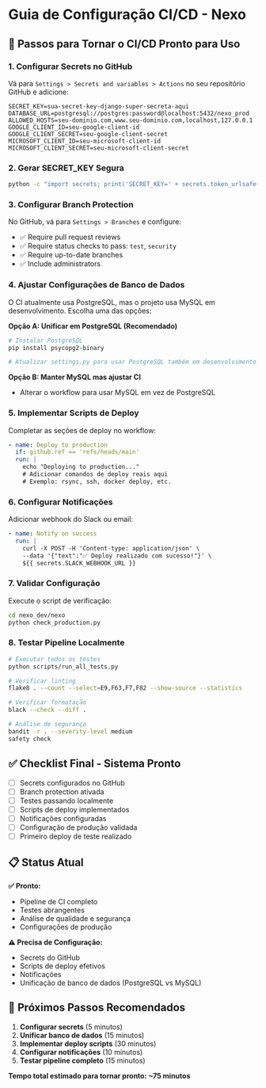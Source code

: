 # Guia de Configuração CI/CD - Nexo

## 🚀 Passos para Tornar o CI/CD Pronto para Uso

### 1. **Configurar Secrets no GitHub**

Vá para `Settings > Secrets and variables > Actions` no seu repositório GitHub e adicione:

```
SECRET_KEY=sua-secret-key-django-super-secreta-aqui
DATABASE_URL=postgresql://postgres:password@localhost:5432/nexo_prod
ALLOWED_HOSTS=seu-dominio.com,www.seu-dominio.com,localhost,127.0.0.1
GOOGLE_CLIENT_ID=seu-google-client-id
GOOGLE_CLIENT_SECRET=seu-google-client-secret
MICROSOFT_CLIENT_ID=seu-microsoft-client-id  
MICROSOFT_CLIENT_SECRET=seu-microsoft-client-secret
```

### 2. **Gerar SECRET_KEY Segura**

```bash
python -c "import secrets; print('SECRET_KEY=' + secrets.token_urlsafe(50))"
```

### 3. **Configurar Branch Protection**

No GitHub, vá para `Settings > Branches` e configure:
- ✅ Require pull request reviews
- ✅ Require status checks to pass: `test`, `security`
- ✅ Require up-to-date branches  
- ✅ Include administrators

### 4. **Ajustar Configurações de Banco de Dados**

O CI atualmente usa PostgreSQL, mas o projeto usa MySQL em desenvolvimento. Escolha uma das opções:

**Opção A: Unificar em PostgreSQL (Recomendado)**
```bash
# Instalar PostgreSQL
pip install psycopg2-binary

# Atualizar settings.py para usar PostgreSQL também em desenvolvimento
```

**Opção B: Manter MySQL mas ajustar CI**
- Alterar o workflow para usar MySQL em vez de PostgreSQL

### 5. **Implementar Scripts de Deploy**

Completar as seções de deploy no workflow:

```yaml
- name: Deploy to production
  if: github.ref == 'refs/heads/main'
  run: |
    echo "Deploying to production..."
    # Adicionar comandos de deploy reais aqui
    # Exemplo: rsync, ssh, docker deploy, etc.
```

### 6. **Configurar Notificações**

Adicionar webhook do Slack ou email:

```yaml
- name: Notify on success
  run: |
    curl -X POST -H 'Content-type: application/json' \
    --data '{"text":"✅ Deploy realizado com sucesso!"}' \
    ${{ secrets.SLACK_WEBHOOK_URL }}
```

### 7. **Validar Configuração**

Execute o script de verificação:

```bash
cd nexo_dev/nexo
python check_production.py
```

### 8. **Testar Pipeline Localmente**

```bash
# Executar todos os testes
python scripts/run_all_tests.py

# Verificar linting
flake8 . --count --select=E9,F63,F7,F82 --show-source --statistics

# Verificar formatação
black --check --diff .

# Análise de segurança
bandit -r . --severity-level medium
safety check
```

## ✅ **Checklist Final - Sistema Pronto**

- [ ] Secrets configurados no GitHub
- [ ] Branch protection ativada
- [ ] Testes passando localmente
- [ ] Scripts de deploy implementados
- [ ] Notificações configuradas
- [ ] Configuração de produção validada
- [ ] Primeiro deploy de teste realizado

## 📋 **Status Atual**

**✅ Pronto:**
- Pipeline de CI completo
- Testes abrangentes
- Análise de qualidade e segurança
- Configurações de produção

**⚠️ Precisa de Configuração:**
- Secrets do GitHub
- Scripts de deploy efetivos
- Notificações
- Unificação de banco de dados (PostgreSQL vs MySQL)

## 🎯 **Próximos Passos Recomendados**

1. **Configurar secrets** (5 minutos)
2. **Unificar banco de dados** (15 minutos)
3. **Implementar deploy scripts** (30 minutos)
4. **Configurar notificações** (10 minutos)
5. **Testar pipeline completo** (15 minutos)

**Tempo total estimado para tornar pronto: ~75 minutos** 